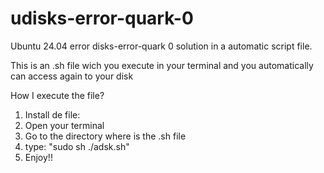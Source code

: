 # udisks-error-quark-0
Ubuntu 24.04 error disks-error-quark 0 solution in a automatic script file.


This is an .sh file wich you execute in your terminal and you automatically can access again to your disk

How I execute the file?

1. Install de file:
2. Open your terminal
3. Go to the directory where is the .sh file
4. type: "sudo sh ./adsk.sh"
5. Enjoy!!
